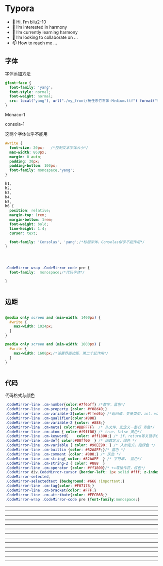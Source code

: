 # Typora

* 👋 Hi, I’m bliu2-10
* 👀 I’m interested in harmony
* 🌱 I’m currently learning harmony
* 💞️ I’m looking to collaborate on ...
* 📫 How to reach me ...









## 字体

字体添加方法

```css
@font-face {
  font-family: 'yang';
  font-style: normal;
  font-weight: normal;
  src: local("yang"), url("./my_front/杨任东竹石体-Medium.ttf") format("truetype");
}

```





Monaco-1

consola-1

这两个字体似乎不能用









```css
#write {
  font-size: 20px;   /*控制文本字体大小*/
  max-width: 860px; 
  margin: 0 auto;
  padding: 30px;
  padding-bottom: 100px;
  font-family: monospace,'yang';
}

h1,
h2,
h3,
h4,
h5,
h6 {
  position: relative;
  margin-top: 1rem;
  margin-bottom: 1rem;
  font-weight: bold;
  line-height: 1.4;
  cursor: text;

  font-family: 'Consolas', 'yang';/*标题字体，Consolas似乎不起作用*/
}




.CodeMirror-wrap .CodeMirror-code pre {
  font-family:  monospace;/*代码字体*/

}



```







## 边距

```css

@media only screen and (min-width: 1400px) {
  #write {
    max-width: 1024px;
  }
}

@media only screen and (min-width: 1800px) {
  #write {
    max-width: 1600px;/*设置界面边距，第二个起作用*/
  }
}



```





## 代码



代码格式与颜色

```css
.CodeMirror-line .cm-number{color:#7f6bff} /*数字，蓝色*/
.CodeMirror-line .cm-property {color: #f08d49;}
.CodeMirror-line .cm-variable-3{color:#ffed6b} /*返回值、变量类型，int、void等，淡黄色*/
.CodeMirror-line .cm-qualifier{color:#888}
.CodeMirror-line .cm-variable-2 {color: #888;} 
.CodeMirror-line .cm-meta{ color:#BBFFFF}  /* 头文件、宏定义一整行 青色*/
.CodeMirror-line .cm-atom { color:#f9ff00} /* true、false 黄色*/
.CodeMirror-line .cm-keyword{    color: #ff1800;} /* if、return等关键字红色*/
.CodeMirror-line .cm-def{ color:#00ff00  } /* 函数定义，绿色 */
.CodeMirror-line .cm-variable { color: #90EE90; } /* 入参定义，亮绿色 */
.CodeMirror-line .cm-builtin {color: #82AAFF;}/* 蓝色 */
.CodeMirror-line .cm-comment {color: #888;} /* 灰色 */
.CodeMirror-line .cm-string{ color: #82AAFF  } /* 字符串， 蓝色*/
.CodeMirror-line .cm-string-2 { color: #888  }
.CodeMirror-line .cm-operator {color: #ff1800}/* +=等操作符，红色*/
.CodeMirror div.CodeMirror-cursor {border-left: 1px solid #fff; z-index: 3;}
.CodeMirror-selected,
.CodeMirror-selectedtext {background: #666 !important;}
.CodeMirror-line .cm-tag{color: #F07178;}
.CodeMirror-line .cm-bracket{color: #FFF;}
.CodeMirror-line .cm-attribute{color: #FFCB6B;}
.CodeMirror-wrap .CodeMirror-code pre {font-family:monospace;}

```

















---
---
---
---
---
---
---
---
---
---
---
---
---
